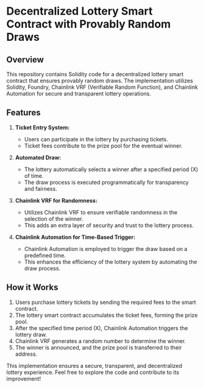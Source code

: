 # Decentralized Lottery Smart Contract with Provably Random Draws

## Overview
This repository contains Solidity code for a decentralized lottery smart contract that ensures provably random draws. The implementation utilizes Solidity, Foundry, Chainlink VRF (Verifiable Random Function), and Chainlink Automation for secure and transparent lottery operations.

## Features

1. **Ticket Entry System:**
   - Users can participate in the lottery by purchasing tickets.
   - Ticket fees contribute to the prize pool for the eventual winner.

2. **Automated Draw:**
   - The lottery automatically selects a winner after a specified period (X) of time.
   - The draw process is executed programmatically for transparency and fairness.

3. **Chainlink VRF for Randomness:**
   - Utilizes Chainlink VRF to ensure verifiable randomness in the selection of the winner.
   - This adds an extra layer of security and trust to the lottery process.

4. **Chainlink Automation for Time-Based Trigger:**
   - Chainlink Automation is employed to trigger the draw based on a predefined time.
   - This enhances the efficiency of the lottery system by automating the draw process.

## How it Works

1. Users purchase lottery tickets by sending the required fees to the smart contract.
2. The lottery smart contract accumulates the ticket fees, forming the prize pool.
3. After the specified time period (X), Chainlink Automation triggers the lottery draw.
4. Chainlink VRF generates a random number to determine the winner.
5. The winner is announced, and the prize pool is transferred to their address.

This implementation ensures a secure, transparent, and decentralized lottery experience. Feel free to explore the code and contribute to its improvement!
